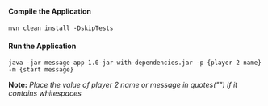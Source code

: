 #### Compile the Application

    mvn clean install -DskipTests
    
#### Run the Application
    
    java -jar message-app-1.0-jar-with-dependencies.jar -p {player 2 name} -m {start message}
   
**Note:** *Place the value of player 2 name or message in quotes("") if it contains whitespaces*
